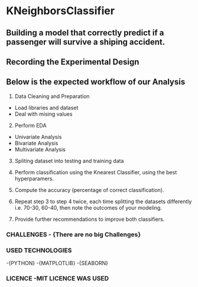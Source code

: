 # KNeighborsClassifier
## Building a model that correctly predict if a passenger will survive a shiping accident.
## Recording the Experimental Design
## Below is the expected workflow of our Analysis

1.   Data Cleaning and Preparation

*   Load libraries and dataset
*   Deal with mising values
  
2.   Perform EDA

*   Univariate Analysis
*   Bivariate Analysis
*   Multivariate Analysis

3.  Spliting dataset into testing and training data

4.  Perform classification using the Knearest Classifier, using the best hyperparamers.

5. Compute the accuracy (percentage of correct classification).
6.  Repeat step 3 to step 4 twice, each time splitting the datasets differently i.e. 70-30, 60-40, then note the outcomes of your modeling.
7.  Provide further recommendations to improve both classifiers.

### CHALLENGES - {There are no big Challenges}

### USED TECHNOLOGIES

-{PYTHON} -{MATPLOTLIB} -{SEABORN}

### LICENCE -MIT LICENCE WAS USED
